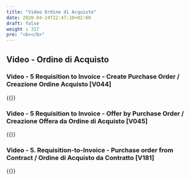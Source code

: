 ```yaml
---
title: "Video Ordine di Acquisto"
date: 2020-04-24T22:47:10+02:00
draft: false
weight : 317
pre: "<b></b>"
---
```


## Video - Ordine di Acquisto
### Video - 5 Requisition to Invoice - Create Purchase Order / Creazione Ordine Acquisto [V044]
{{<youtube xYWpc4UcSno>}}
### Video - 5 Requisition to Invoice - Offer by Purchase Order / Creazione Offera da Ordine di Acquisto [V045]
{{<youtube UklbmNE2-x4>}}
### Video - 5. Requisition-to-Invoice - Purchase order from Contract / Ordine di Acquisto da Contratto [V181]
{{<youtube nZB4tNkDV60>}}

